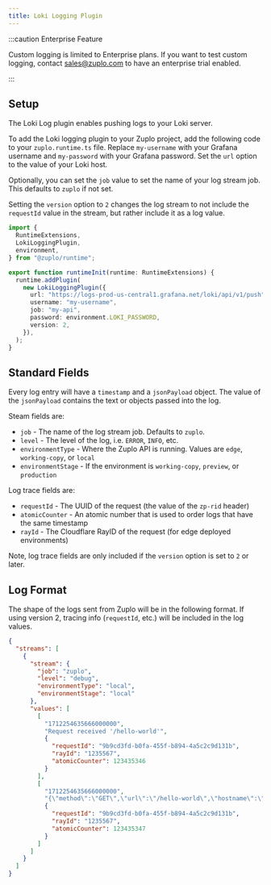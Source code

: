 ```yaml
---
title: Loki Logging Plugin
---
```


:::caution Enterprise Feature

Custom logging is limited to Enterprise plans. If you want to test custom
logging, contact [sales@zuplo.com](mailto:sales@zuplo.com) to have an enterprise
trial enabled.

:::

## Setup

The Loki Log plugin enables pushing logs to your Loki server.

To add the Loki logging plugin to your Zuplo project, add the following code to
your `zuplo.runtime.ts` file. Replace `my-username` with your Grafana username
and `my-password` with your Grafana password. Set the `url` option to the value
of your Loki host.

Optionally, you can set the `job` value to set the name of your log stream job.
This defaults to `zuplo` if not set.

Setting the `version` option to `2` changes the log stream to not include the
`requestId` value in the stream, but rather include it as a log value.

```ts title="modules/zuplo.runtime.ts"
import {
  RuntimeExtensions,
  LokiLoggingPlugin,
  environment,
} from "@zuplo/runtime";

export function runtimeInit(runtime: RuntimeExtensions) {
  runtime.addPlugin(
    new LokiLoggingPlugin({
      url: "https://logs-prod-us-central1.grafana.net/loki/api/v1/push",
      username: "my-username",
      job: "my-api",
      password: environment.LOKI_PASSWORD,
      version: 2,
    }),
  );
}
```

## Standard Fields

Every log entry will have a `timestamp` and a `jsonPayload` object. The value of
the `jsonPayload` contains the text or objects passed into the log.

Steam fields are:

- `job` - The name of the log stream job. Defaults to `zuplo`.
- `level` - The level of the log, i.e. `ERROR`, `INFO`, etc.
- `environmentType` - Where the Zuplo API is running. Values are `edge`,
  `working-copy`, or `local`
- `environmentStage` - If the environment is `working-copy`, `preview`, or
  `production`

Log trace fields are:

- `requestId` - The UUID of the request (the value of the `zp-rid` header)
- `atomicCounter` - An atomic number that is used to order logs that have the
  same timestamp
- `rayId` - The Cloudflare RayID of the request (for edge deployed environments)

Note, log trace fields are only included if the `version` option is set to `2`
or later.

## Log Format

The shape of the logs sent from Zuplo will be in the following format. If using
version 2, tracing info (`requestId`, etc.) will be included in the log values.

```json
{
  "streams": [
    {
      "stream": {
        "job": "zuplo",
        "level": "debug",
        "environmentType": "local",
        "environmentStage": "local"
      },
      "values": [
        [
          "1712254635666000000",
          "Request received '/hello-world'",
          {
            "requestId": "9b9cd3fd-b0fa-455f-b894-4a5c2c9d131b",
            "rayId": "1235567",
            "atomicCounter": 123435346
          }
        ],
        [
          "1712254635666000000",
          "{\"method\":\"GET\",\"url\":\"/hello-world\",\"hostname\":\"localhost\",\"route\":\"/hello-world\"}",
          {
            "requestId": "9b9cd3fd-b0fa-455f-b894-4a5c2c9d131b",
            "rayId": "1235567",
            "atomicCounter": 123435347
          }
        ]
      ]
    }
  ]
}
```
